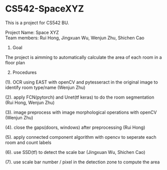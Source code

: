 # CS542-SpaceXYZ

This is a project for CS542 BU. <br>

Project Name: Space XYZ <br>
Team members: Rui Hong, Jingxuan Wu, Wenjun Zhu, Shichen Cao

1. Goal

The project is aimming to automatically calculate the area of each room in a floor plan

2. Procedures

(1). OCR using EAST with openCV and pytesseract in the original image to identify room type/name (Wenjun Zhu)

(2). apply FCN(pytorch) and Unet(tf keras) to do the room segmentation (Rui Hong, Wenjun Zhu)

(3). image preprocess with image morphological operations with openCV (Wenjun Zhu)

(4). close the gaps(doors, windows) after preprocessing (Rui Hong)

(5). apply connected component algorithm with opencv to seperate each room and count labels 

(6). use SSD(tf) to detect the scale bar (Jingxuan Wu, Shichen Cao)

(7). use scale bar number / pixel in the detection zone to compute the area 

